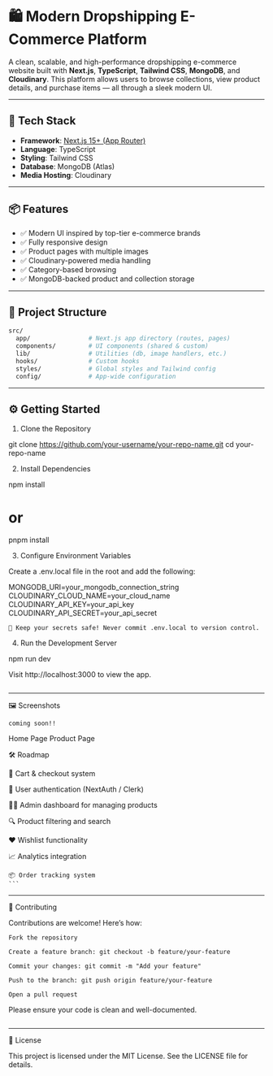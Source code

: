 # 🛍️ Modern Dropshipping E-Commerce Platform

A clean, scalable, and high-performance dropshipping e-commerce website built with **Next.js**, **TypeScript**, **Tailwind CSS**, **MongoDB**, and **Cloudinary**. This platform allows users to browse collections, view product details, and purchase items — all through a sleek modern UI.

---

## 🚀 Tech Stack

- **Framework**: [Next.js 15+ (App Router)](https://nextjs.org)
- **Language**: TypeScript
- **Styling**: Tailwind CSS
- **Database**: MongoDB (Atlas)
- **Media Hosting**: Cloudinary

---

## 📦 Features

- ✅ Modern UI inspired by top-tier e-commerce brands 
- ✅ Fully responsive design
- ✅ Product pages with multiple images
- ✅ Cloudinary-powered media handling
- ✅ Category-based browsing
- ✅ MongoDB-backed product and collection storage


---

## 📁 Project Structure

```bash
src/
  app/                # Next.js app directory (routes, pages)
  components/         # UI components (shared & custom)
  lib/                # Utilities (db, image handlers, etc.)
  hooks/              # Custom hooks
  styles/             # Global styles and Tailwind config
  config/             # App-wide configuration


```
---

## ⚙️ Getting Started
1. Clone the Repository

git clone https://github.com/your-username/your-repo-name.git
cd your-repo-name

2. Install Dependencies

npm install
# or
pnpm install

3. Configure Environment Variables

Create a .env.local file in the root and add the following:

MONGODB_URI=your_mongodb_connection_string
CLOUDINARY_CLOUD_NAME=your_cloud_name
CLOUDINARY_API_KEY=your_api_key
CLOUDINARY_API_SECRET=your_api_secret

    🔐 Keep your secrets safe! Never commit .env.local to version control.

4. Run the Development Server

npm run dev

Visit http://localhost:3000 to view the app.

```

```
---
🖼️ Screenshots

    coming soon!!

Home Page	Product Page
	
🛠️ Roadmap

🛒 Cart & checkout system

🔐 User authentication (NextAuth / Clerk)

🧑‍💼 Admin dashboard for managing products

🔍 Product filtering and search

❤️ Wishlist functionality

📈 Analytics integration

    📦 Order tracking system
    ```
---

🤝 Contributing

Contributions are welcome! Here’s how:

    Fork the repository

    Create a feature branch: git checkout -b feature/your-feature

    Commit your changes: git commit -m "Add your feature"

    Push to the branch: git push origin feature/your-feature

    Open a pull request

Please ensure your code is clean and well-documented.
```
```
---
📄 License

This project is licensed under the MIT License.
See the LICENSE file for details.
